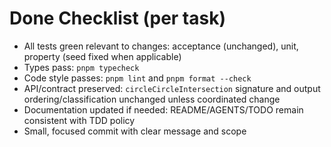 # Done Checklist (per task)

- All tests green relevant to changes: acceptance (unchanged), unit, property (seed fixed when applicable)
- Types pass: `pnpm typecheck`
- Code style passes: `pnpm lint` and `pnpm format --check`
- API/contract preserved: `circleCircleIntersection` signature and output ordering/classification unchanged unless coordinated change
- Documentation updated if needed: README/AGENTS/TODO remain consistent with TDD policy
- Small, focused commit with clear message and scope
